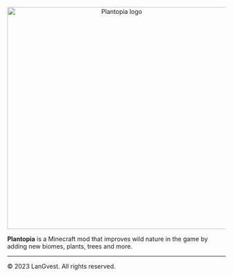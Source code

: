 <p style="text-align: center"><img src="https://github.com/LanGvest/Plantopia/assets/61324477/9b9a93f1-6df8-49b7-8992-d8f1f50b1fae" width="512" alt="Plantopia logo"/></p>

**Plantopia** is a Minecraft mod that improves wild nature in the game by adding new biomes, plants, trees and more.

<hr/>

© 2023 LanGvest. All rights reserved.